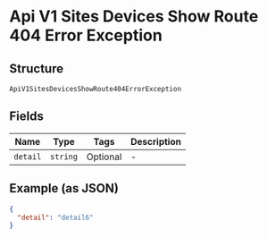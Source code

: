 
# Api V1 Sites Devices Show Route 404 Error Exception

## Structure

`ApiV1SitesDevicesShowRoute404ErrorException`

## Fields

| Name | Type | Tags | Description |
|  --- | --- | --- | --- |
| `detail` | `string` | Optional | - |

## Example (as JSON)

```json
{
  "detail": "detail6"
}
```

